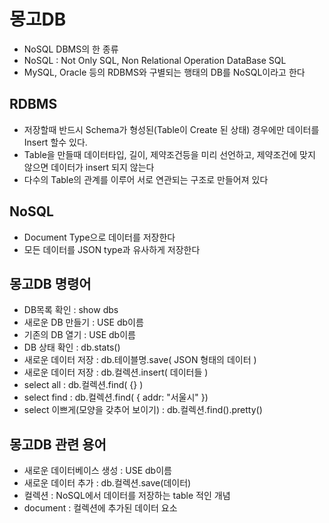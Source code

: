 # 몽고DB

- NoSQL DBMS의 한 종류
- NoSQL : Not Only SQL, Non Relational Operation DataBase SQL
- MySQL, Oracle 등의 RDBMS와 구별되는 행태의 DB를 NoSQL이라고 한다

## RDBMS

- 저장할때 반드시 Schema가 형성된(Table이 Create 된 상태) 경우에만 데이터를 Insert 할수 있다.
- Table을 만들때 데이터타입, 길이, 제약조건등을 미리 선언하고, 제약조건에 맞지 않으면 데이터가 insert 되지 않는다
- 다수의 Table의 관계를 이루어 서로 연관되는 구조로 만들어져 있다

## NoSQL

- Document Type으로 데이터를 저장한다
- 모든 데이터를 JSON type과 유사하게 저장한다

## 몽고DB 명령어

- DB목록 확인 : show dbs
- 새로운 DB 만들기 : USE db이름
- 기존의 DB 열기 : USE db이름
- DB 상태 확인 : db.stats()
- 새로운 데이터 저장 : db.테이블명.save( JSON 형태의 데이터 )
- 새로운 데이터 저장 : db.컬렉션.insert( 데이터들 )
- select all : db.컬렉션.find( {} )
- select find : db.컬렉션.find( { addr: "서울시" })
- select 이쁘게(모양을 갖추어 보이기) : db.컬렉션.find().pretty()

## 몽고DB 관련 용어

- 새로운 데이터베이스 생성 : USE db이름
- 새로운 데이터 추가 : db.컬렉션.save(데이터)
- 컬렉션 : NoSQL에서 데이터를 저장하는 table 적인 개념
- document : 컬렉션에 추가된 데이터 요소
